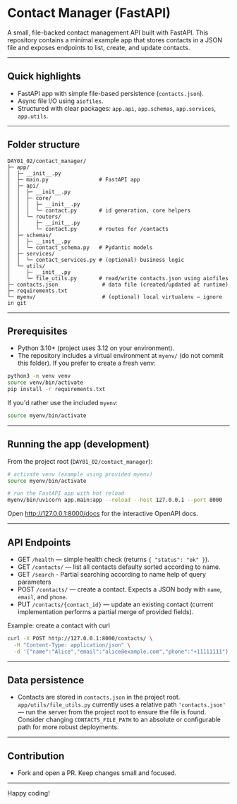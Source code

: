 # Contact Manager (FastAPI)

A small, file-backed contact management API built with FastAPI. This repository contains a minimal example app that stores contacts in a JSON file and exposes endpoints to list, create, and update contacts.

---

## Quick highlights
- FastAPI app with simple file-based persistence (`contacts.json`).
- Async file I/O using `aiofiles`.
- Structured with clear packages: `app.api`, `app.schemas`, `app.services`, `app.utils`.

---

## Folder structure

```
DAY01_02/contact_manager/
├─ app/
│  ├─ __init__.py
│  ├─ main.py                # FastAPI app
│  ├─ api/
│  │  ├─ __init__.py
│  │  ├─ core/
│  │  │  ├─ __init__.py
│  │  │  └─ contact.py       # id generation, core helpers
│  │  └─ routers/
│  │     ├─ __init__.py
│  │     └─ contact.py       # routes for /contacts
│  ├─ schemas/
│  │  ├─ __init__.py
│  │  └─ contact_schema.py   # Pydantic models
│  ├─ services/
│  │  └─ contact_services.py # (optional) business logic
│  └─ utils/
│     ├─ __init__.py
│     └─ file_utils.py       # read/write contacts.json using aiofiles
├─ contacts.json              # data file (created/updated at runtime)
├─ requirements.txt
└─ myenv/                     # (optional) local virtualenv — ignore in git
```

---

## Prerequisites
- Python 3.10+ (project uses 3.12 on your environment).
- The repository includes a virtual environment at `myenv/` (do not commit this folder). If you prefer to create a fresh venv:

```bash
python3 -m venv venv
source venv/bin/activate
pip install -r requirements.txt
```

If you'd rather use the included `myenv`:

```bash
source myenv/bin/activate
```

---

## Running the app (development)

From the project root (`DAY01_02/contact_manager`):

```bash
# activate venv (example using provided myenv)
source myenv/bin/activate

# run the FastAPI app with hot reload
myenv/bin/uvicorn app.main:app --reload --host 127.0.0.1 --port 8000
```

Open http://127.0.0.1:8000/docs for the interactive OpenAPI docs.

---

## API Endpoints

- GET `/health` — simple health check (returns `{ "status": "ok" }`).
- GET `/contacts/` — list all contacts defaulty sorted according to name.
- GET `/search` - Partial searching according to name help of query parameters
- POST `/contacts/` — create a contact.
 Expects a JSON body with `name`, `email`, and `phone`.
- PUT `/contacts/{contact_id}` — update an existing contact (current implementation performs a partial merge of provided fields).

Example: create a contact with curl

```bash
curl -X POST http://127.0.0.1:8000/contacts/ \
  -H "Content-Type: application/json" \
  -d '{"name":"Alice","email":"alice@example.com","phone":"+11111111"}'
```

---

## Data persistence
- Contacts are stored in `contacts.json` in the project root. `app/utils/file_utils.py` currently uses a relative path `'contacts.json'` — run the server from the project root to ensure the file is found. Consider changing `CONTACTS_FILE_PATH` to an absolute or configurable path for more robust deployments.

---

## Contribution
- Fork and open a PR. Keep changes small and focused.
---
Happy coding!
